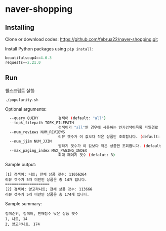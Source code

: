 # naver-shopping

## Installing

Clone or download codes: <https://github.com/februa22/naver-shopping.git>

Install Python packages using `pip install`:

```python
beautifulsoup4==4.6.3
requests==2.21.0
```

## Run

쉘스크립트 실행:

```sh
./popularity.sh
```

Optional arguments:

```sh
  --query QUERY         검색어 (default: "all")
  --topk_filepath TOPK_FILEPATH
                        검색어가 "all"인 경우에 사용하는 인기검색어목록 파일경로
  --num_reviews NUM_REVIEWS
                        리뷰 갯수가 이 값보다 작은 상품만 조회합니다. (default: 5)
  --num_jjim NUM_JJIM
                        찜하기 갯수가 이 값보다 작은 상품만 조회합니다. (default: 10)
  --max_paging_index MAX_PAGING_INDEX
                        최대 페이지 갯수 (defalut: 3)
```

Sample output:

```
[1] 검색어: 니트; 전체 상품 갯수: 11056264
리뷰 갯수가 5개 미만인 상품은 총 14개 입니다.
====================
[2] 검색어: 앙고라니트; 전체 상품 갯수: 113666
리뷰 갯수가 5개 미만인 상품은 총 174개 입니다.
```

Sample summary:

```
검색순위, 검색어, 판매점수 낮은 상품 갯수
1, 니트, 14
2, 앙고라니트, 174
```
